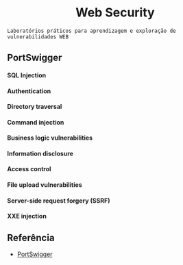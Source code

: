 # <h1 align="center">Web Security</h1>

```Laboratórios práticos para aprendizagem e exploração de vulnerabilidades WEB```

## PortSwigger

#### SQL Injection

#### Authentication

#### Directory traversal

#### Command injection

#### Business logic vulnerabilities

#### Information disclosure

#### Access control

#### File upload vulnerabilities

#### Server-side request forgery (SSRF)


#### XXE injection

## Referência

 - [PortSwigger](https://portswigger.net/web-security/all-labs)

